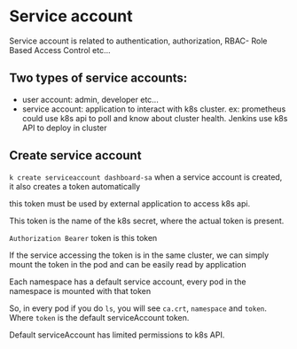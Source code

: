 # Service account
Service account  is related to authentication, authorization, RBAC- Role Based Access Control etc...

## Two types of service accounts:
- user account: admin, developer etc...
- service account: application to interact with k8s cluster. ex: prometheus could use k8s api to poll and know about cluster health. Jenkins use k8s API to deploy in cluster

## Create service account
`k create serviceaccount dashboard-sa`
when a service account is created, it also creates a token automatically

this token must be used by external application to access k8s api.

This token is the name of the k8s secret, where the actual token is present.

`Authorization Bearer` token is this token

If the service accessing the token is in the same cluster, we can simply mount the token in the pod and can be easily read by application

Each namespace has a default service account, every pod in the namespace is mounted with that token

So, in every pod if you do `ls`, you will see `ca.crt`, `namespace` and `token`. Where `token` is the default serviceAccount token.

Default serviceAccount has limited permissions to k8s API.